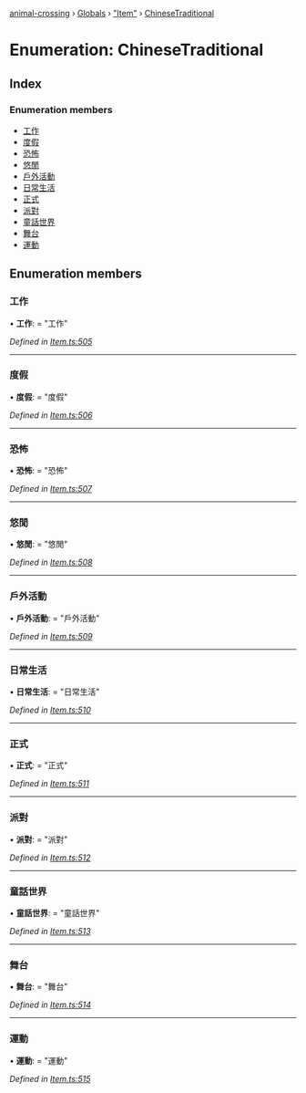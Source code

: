 [animal-crossing](../README.md) › [Globals](../globals.md) › ["Item"](../modules/_item_.md) › [ChineseTraditional](_item_.chinesetraditional.md)

# Enumeration: ChineseTraditional

## Index

### Enumeration members

* [工作](_item_.chinesetraditional.md#工作)
* [度假](_item_.chinesetraditional.md#度假)
* [恐怖](_item_.chinesetraditional.md#恐怖)
* [悠閒](_item_.chinesetraditional.md#悠閒)
* [戶外活動](_item_.chinesetraditional.md#戶外活動)
* [日常生活](_item_.chinesetraditional.md#日常生活)
* [正式](_item_.chinesetraditional.md#正式)
* [派對](_item_.chinesetraditional.md#派對)
* [童話世界](_item_.chinesetraditional.md#童話世界)
* [舞台](_item_.chinesetraditional.md#舞台)
* [運動](_item_.chinesetraditional.md#運動)

## Enumeration members

###  工作

• **工作**: = "工作"

*Defined in [Item.ts:505](https://github.com/Norviah/animal-crossing/blob/8493ef6/module/types/Item.ts#L505)*

___

###  度假

• **度假**: = "度假"

*Defined in [Item.ts:506](https://github.com/Norviah/animal-crossing/blob/8493ef6/module/types/Item.ts#L506)*

___

###  恐怖

• **恐怖**: = "恐怖"

*Defined in [Item.ts:507](https://github.com/Norviah/animal-crossing/blob/8493ef6/module/types/Item.ts#L507)*

___

###  悠閒

• **悠閒**: = "悠閒"

*Defined in [Item.ts:508](https://github.com/Norviah/animal-crossing/blob/8493ef6/module/types/Item.ts#L508)*

___

###  戶外活動

• **戶外活動**: = "戶外活動"

*Defined in [Item.ts:509](https://github.com/Norviah/animal-crossing/blob/8493ef6/module/types/Item.ts#L509)*

___

###  日常生活

• **日常生活**: = "日常生活"

*Defined in [Item.ts:510](https://github.com/Norviah/animal-crossing/blob/8493ef6/module/types/Item.ts#L510)*

___

###  正式

• **正式**: = "正式"

*Defined in [Item.ts:511](https://github.com/Norviah/animal-crossing/blob/8493ef6/module/types/Item.ts#L511)*

___

###  派對

• **派對**: = "派對"

*Defined in [Item.ts:512](https://github.com/Norviah/animal-crossing/blob/8493ef6/module/types/Item.ts#L512)*

___

###  童話世界

• **童話世界**: = "童話世界"

*Defined in [Item.ts:513](https://github.com/Norviah/animal-crossing/blob/8493ef6/module/types/Item.ts#L513)*

___

###  舞台

• **舞台**: = "舞台"

*Defined in [Item.ts:514](https://github.com/Norviah/animal-crossing/blob/8493ef6/module/types/Item.ts#L514)*

___

###  運動

• **運動**: = "運動"

*Defined in [Item.ts:515](https://github.com/Norviah/animal-crossing/blob/8493ef6/module/types/Item.ts#L515)*
